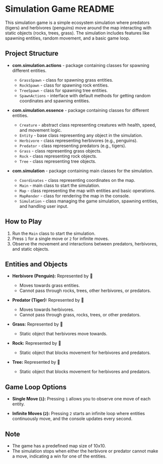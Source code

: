 # Simulation Game README

This simulation game is a simple ecosystem simulation where predators (tigers) and herbivores (penguins) move around the map interacting with static objects (rocks, trees, grass). The simulation includes features like spawning entities, random movement, and a basic game loop.

## Project Structure

- **com.simulation.actions** - package containing classes for spawning different entities.
  - `GrassSpawn` - class for spawning grass entities.
  - `RockSpawn` - class for spawning rock entities.
  - `TreeSpawn` - class for spawning tree entities.
  - `SpawnActions` - interface with default methods for getting random coordinates and spawning entities.

- **com.simulation.essence** - package containing classes for different entities.
  - `Creature` - abstract class representing creatures with health, speed, and movement logic.
  - `Entity` - base class representing any object in the simulation.
  - `Herbivore` - class representing herbivores (e.g., penguins).
  - `Predator` - class representing predators (e.g., tigers).
  - `Grass` - class representing grass objects.
  - `Rock` - class representing rock objects.
  - `Tree` - class representing tree objects.

- **com.simulation** - package containing main classes for the simulation.
  - `Coordinates` - class representing coordinates on the map.
  - `Main` - main class to start the simulation.
  - `Map` - class representing the map with entities and basic operations.
  - `MapRender` - class for rendering the map in the console.
  - `Simulation` - class managing the game simulation, spawning entities, and handling user input.

## How to Play

1. Run the `Main` class to start the simulation.
2. Press `1` for a single move or `2` for infinite moves.
3. Observe the movement and interactions between predators, herbivores, and static objects.

## Entities and Objects

- **Herbivore (Penguin):** Represented by 🐧
  - Moves towards grass entities.
  - Cannot pass through rocks, trees, other herbivores, or predators.

- **Predator (Tiger):** Represented by 🐅
  - Moves towards herbivores.
  - Cannot pass through grass, rocks, trees, or other predators.

- **Grass:** Represented by 🌿
  - Static object that herbivores move towards.

- **Rock:** Represented by 🚨
  - Static object that blocks movement for herbivores and predators.

- **Tree:** Represented by 🌳
  - Static object that blocks movement for herbivores and predators.

## Game Loop Options

- **Single Move (`1`):** Pressing `1` allows you to observe one move of each entity.

- **Infinite Moves (`2`):** Pressing `2` starts an infinite loop where entities continuously move, and the console updates every second.

## Note

- The game has a predefined map size of 10x10.
- The simulation stops when either the herbivore or predator cannot make a move, indicating a win for one of the entities.

